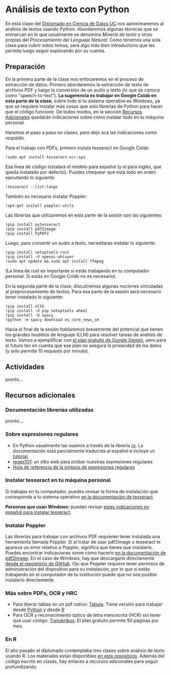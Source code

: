# Análisis de texto con Python

En esta clase del [Diplomado en Ciencia de Datos UC](https://datascience.uc.cl/) nos aproximaremos al análisis de textos usando Python. Abordaremos algunas técnicas que se enmarcan en lo que usualmente se denomina _Minería de texto_ y otras propias del _Procesamiento del Lenguaje Natural_. Como tenemos una sola clase para cubrir estos temas, será algo más bien introductorio que les permita luego seguir explorando por su cuenta.


## Preparación

En la primera parte de la clase nos enfocaremos en el proceso de extracción de datos. Primero abordaremos la extracción de texto de archivos PDF y luego la conversión de un audio a texto (lo que se conoce como "speech-to-text"). **La sugerencia es trabajar en Google Colab en esta parte de la clase**, sobre todo si tu sistema operativo es Windows, ya que se requiere instalar más cosas que solo librerías de Python para hacer que el código funcione. De todos modos, en la sección [Recursos Adicionales](#recursos-adicionales) quedarán indicaciones sobre cómo instalar todo en tu máquina personal. 

Haremos el paso a paso en clases, pero dejo acá las indicaciones como respaldo. 

Para el trabajo con PDFs, primero instala tesseract en Google Colab:

```
!sudo apt install tesseract-ocr-spa
```

Esa línea de código instalará el modelo para español (y el para inglés, que queda instalado por defecto). Puedes chequear que está todo en orden ejecutando lo siguiente

```
!tesseract --list-langs
```

También es necesario instalar Poppler:

```
!apt-get install poppler-utils
```

Las librerías que utilizaremos en esta parte de la sesión son las siguientes:

```
!pip install pytesseract
!pip install pdf2image
!pip install PyPDF2
```

Luego, para convertir un audio a texto, necesitarás instalar lo siguiente:

```
!pip install setuptools-rust 
!pip install -U openai-whisper
!sudo apt update && sudo apt install ffmpeg
```

(La línea de rust es importante si estás trabajando en tu computador personal. Si estás en Google Colab no es necesario). 

En la segunda parte de la clase, discutiremos algunas nociones vinculadas al preprocesamiento de textos. Para esa parte de la sesión será necesario tener instalado lo siguiente:

```
!pip install nltk
!pip install -U pip setuptools wheel
!pip install -U spacy
!python -m spacy download es_core_news_sm
```

Hacia el final de la sesión hablaremos brevemente del potencial que tienen los grandes modelos de lenguaje (LLM) para resolver tareas de análisis de texto. Vamos a ejemplificar con [el plan gratuito de Google Gemini](https://aistudio.google.com/app/apikey), pero para el futuro ten en cuenta que ese plan no asegura la privacidad de los datos (y solo permite 15 requests por minuto).



## Actividades 

pronto...

## Recursos adicionales

### Documentación librerías utilizadas

pronto...

### Sobre expresiones regulares
- En Python usualmente las usamos a través de la librería [re](https://docs.python.org/es/3/library/re.html). La documentación está parcialmente traducida al español e incluye un [tutorial](https://docs.python.org/es/3/howto/regex.html).
- [regex101](https://regex101.com/): un sitio web para probar nuestras expresiones regulares
- [Hoja de referencia de la sintaxis de expresiones regulares](https://developer.mozilla.org/es/docs/Web/JavaScript/Guide/Regular_expressions/Cheatsheet)

### Instalar tesseract en tu máquina personal

Si trabajas en tu computador, puedes revisar la forma de instalación que corresponda a tu sistema operativo [en la documentación de tesseract](https://tesseract-ocr.github.io/tessdoc/Installation.html). 

**Personas que usan Windows**: pueden revisar [estas indicaciones en español para instalar tesseract](https://ucd-dnp.github.io/ConTexto/versiones/master/instalacion/instalacion_popple_teseract_windows.html). 

### Instalar Poppler
Las librerías para trabajar con archivos PDF requieren tener instalada una herramienta llamada Poppler. Si al tratar de usar pdf2image o tesseract te aparece un error relativo a Poppler, significa que tienes que instalarlo. Puedes encontrar indicaciones sonre cómo hacerlo [en la documentación de pdf2image](https://pdf2image.readthedocs.io/en/latest/installation.html#installing-poppler). En el caso de Windows, hay que descargarlo directamente [desde el repositorio de GitHub](https://github.com/oschwartz10612/poppler-windows/releases/tag/v24.08.0-0).
Ojo que Poppler requiere tener permisos de administración del dispositivo para su instalación, por lo que si estás trabajando en el computador de tu institución puede que no sea posible instalarlo directamente. 

### Más sobre PDFs, OCR y HRC

- Para liberar tablas en un pdf nativo: [Tabula](https://tabula.technology/). Tiene versión para trabajar desde [Python](https://tabula-py.readthedocs.io/en/latest/) y desde [R](https://docs.ropensci.org/tabulapdf/articles/tabulapdf.html)
- Para OCR y reconocimiento óptico de letra manuscrita (HCR) sin tener que usar código: [Transkribus](https://www.transkribus.org/). El plan gratuito permite 50 páginas por mes. 

### En R
El año pasado el diplomado contemplaba tres clases sobre análisis de texto usando R. Los materiales están disponibles [en este repositorio](https://github.com/rivaquiroga/analisis-de-textos-r-2023). Además del código escrito en clases, hay enlaces a recursos adicionales para seguir profundizando.

